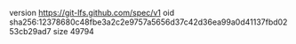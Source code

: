 version https://git-lfs.github.com/spec/v1
oid sha256:12378680c48fbe3a2c2e9757a5656d37c42d36ea99a0d41137fbd0253cb29ad7
size 49794

